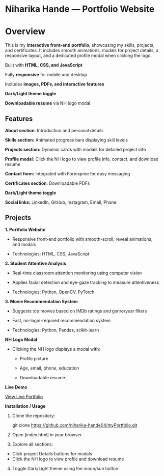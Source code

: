 # Niharika Hande — Portfolio Website
# Overview

This is my **interactive front-end portfolio**, showcasing my skills, projects, and certificates. It includes smooth animations, modals for project details, a responsive layout, and a dedicated profile modal when clicking the logo.

Built with **HTML, CSS, and JavaScript**

Fully **responsive** for mobile and desktop

Includes **images, PDFs, and interactive features**

**Dark/Light theme toggle**

**Downloadable resume** via NH logo modal

## Features

**About section**: Introduction and personal details

**Skills section:** Animated progress bars displaying skill levels

**Projects section:** Dynamic cards with modals for detailed project info

**Profile modal:** Click the NH logo to view profile info, contact, and download resume

**Contact form:** Integrated with Formspree
 for easy messaging

**Certificates section**: Downloadable PDFs

**Dark/Light theme toggle**

**Social links:** LinkedIn, GitHub, Instagram, Email, Phone

## Projects

**1. Portfolio Website**
- Responsive front-end portfolio with smooth-scroll, reveal animations, and modals

- Technologies: HTML, CSS, JavaScript
  
**2. Student Attentive Analysis**

- Real-time classroom attention monitoring using computer vision

- Applies facial detection and eye-gaze tracking to measure attentiveness

- Technologies: Python, OpenCV, PyTorch

**3. Movie Recommendation System**

- Suggests top movies based on IMDb ratings and genre/year filters

- Fast, no-login-required recommendation system

- Technologies: Python, Pandas, scikit-learn

**NH Logo Modal**

- Clicking the NH logo displays a modal with:

  - Profile picture

  - Age, email, phone, education

  - Downloadable resume

 **Live Demo**

[View Live Portfolio](https://github.com/niharika-hande04/myPortfolio/tree/main/output)

**Installation / Usage**

1. Clone the repository:

   git clone https://github.com/niharika-hande04/myPortfolio.git


2. Open [index.html] in your browser.

3.  Explore all sections:

  - Click project Details buttons for modals
  - Click the NH logo to view profile and download resume

4. Toggle Dark/Light theme using the moon/sun button
